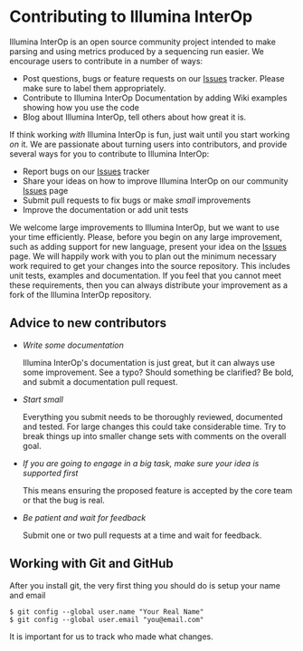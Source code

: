 # Contributing to Illumina InterOp

Illumina InterOp is an open source community project intended to make parsing and using metrics produced by a 
sequencing run easier. We encourage users to contribute in a number of ways:

  - Post questions, bugs or feature requests on our [Issues] tracker. Please make sure to label them appropriately.
  - Contribute to Illumina InterOp Documentation by adding Wiki examples showing how you use the code
  - Blog about Illumina InterOp, tell others about how great it is.
  
[Issues]: https://github.com/Illumina/interop/labels

If think working *with* Illumina InterOp is fun, just wait until you start working *on* it. We are passionate
about turning users into contributors, and provide several ways for you to contribute to Illumina InterOp:

  - Report bugs on our [Issues] tracker
  - Share your ideas on how to improve Illumina InterOp on our community [Issues] page
  - Submit pull requests to fix bugs or make *small* improvements
  - Improve the documentation or add unit tests

We welcome large improvements to Illumina InterOp, but we want to use your time efficiently. Please, before you begin
on any large improvement, such as adding support for new language, present your idea on the [Issues] page. We will
happily work with you to plan out the minimum necessary work required to get your changes into the source repository.
This includes unit tests, examples and documentation. If you feel that you cannot meet these requirements, then you 
can always distribute your improvement as a fork of the Illumina InterOp repository.

## Advice to new contributors

  - *Write some documentation*
    
    Illumina InterOp's documentation is just great, but it can always use some improvement. See a typo? Should something
    be clarified? Be bold, and submit a documentation pull request.
  
  - *Start small*
  
    Everything you submit needs to be thoroughly reviewed, documented and tested. For large changes this could take 
    considerable time. Try to break things up into smaller change sets with comments on the overall goal. 
  
  - *If you are going to engage in a big task, make sure your idea is supported first*
    
    This means ensuring the proposed feature is accepted by the core team or that the bug is real.
  
  - *Be patient and wait for feedback*
    
    Submit one or two pull requests at a time and wait for feedback.

## Working with Git and GitHub

After you install git, the very first thing you should do is setup your name and email

~~~~~~~~~{.sh}
$ git config --global user.name "Your Real Name"
$ git config --global user.email "you@email.com"
~~~~~~~~~

It is important for us to track who made what changes.